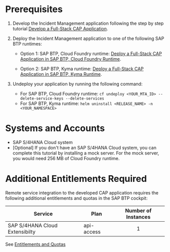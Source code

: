 # Prerequisites

1. Develop the Incident Management application following the step by step tutorial [Develop a Full-Stack CAP Application](https://developers.sap.com/group.cap-application-full-stack.html).

2. Deploy the Incident Management application to one of the following SAP BTP runtimes:
   - Option 1: SAP BTP, Cloud Foundry runtime: [Deploy a Full-Stack CAP Application in SAP BTP, Cloud Foundry Runtime](https://developers.sap.com/group.deploy-full-stack-cap-application.html).
    
   - Option 2: SAP BTP, Kyma runtime:  [Deploy a Full-Stack CAP Application in SAP BTP, Kyma Runtime](https://developers.sap.com/group.deploy-full-stack-cap-kyma-runtime.html).

3. Undeploy your application by running the following command:
   
   - For SAP BTP, Cloud Foundry runtime: `cf undeploy <YOUR_MTA_ID> --delete-service-keys --delete-services`
   - For SAP BTP, Kyma runtime: `helm uninstall <RELEASE_NAME> -n <YOUR_NAMESPACE>`

# Systems and Accounts

* SAP S/4HANA Cloud system 
* [Optional] If you don't have an SAP S/4HANA Cloud system, you can complete this tutorial by installing a mock server. For the mock server, you would need 256 MB of Cloud Foundry runtime.

# Additional Entitlements Required

Remote service integration to the developed CAP application requires the following additional entitlements and quotas in the SAP BTP cockpit:

| Service                           | Plan       | Number of Instances |
|-----------------------------------|------------|:-------------------:|
| SAP S/4HANA Cloud Extensibilty | api-access | 1 |

See [Entitlements and Quotas](https://help.sap.com/products/BTP/65de2977205c403bbc107264b8eccf4b/00aa2c23479d42568b18882b1ca90d79.html?locale=en-US)




